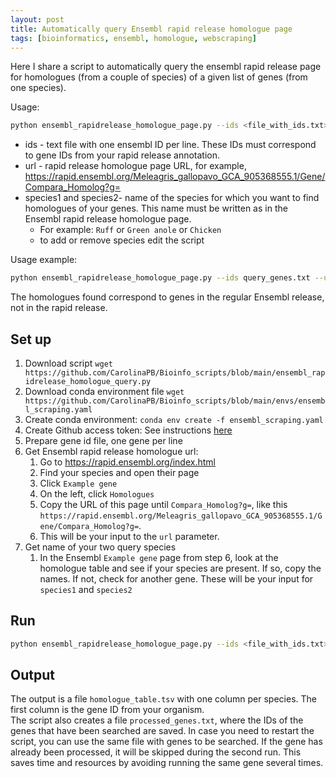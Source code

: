 ```yaml
---
layout: post
title: Automatically query Ensembl rapid release homologue page
tags: [bioinformatics, ensembl, homologue, webscraping]
---
```


Here I share a script to automatically query the ensembl rapid release page for homologues (from a couple of species) of a given list of genes (from one species). 

Usage:
```sh
python ensembl_rapidrelease_homologue_page.py --ids <file_with_ids.txt> --url <rapid release homologue URL> --species1 <species1> --species2 <species2>
```

- ids - text file with one ensembl ID per line. These IDs must correspond to gene IDs from your rapid release annotation.
- url - rapid release homologue page URL, for example, https://rapid.ensembl.org/Meleagris_gallopavo_GCA_905368555.1/Gene/Compara_Homolog?g=
- species1 and species2- name of the species for which you want to find homologues of your genes. This name must be written as in the Ensembl rapid release homologue page.   
  - For example:  `Ruff` or `Green anole` or `Chicken`
  - to add or remove species edit the script

Usage example:
```sh
python ensembl_rapidrelease_homologue_page.py --ids query_genes.txt --url https://rapid.ensembl.org/Meleagris_gallopavo_GCA_905368555.1/Gene/Compara_Homolog?g= --species1 Chicken --species2 Turkey
```

The homologues found correspond to genes in the regular Ensembl release, not in the rapid release.

## Set up
1. Download script `wget https://github.com/CarolinaPB/Bioinfo_scripts/blob/main/ensembl_rapidrelease_homologue_query.py`
2. Download conda environment file `wget https://github.com/CarolinaPB/Bioinfo_scripts/blob/main/envs/ensembl_scraping.yaml`
3. Create conda environment: `conda env create -f ensembl_scraping.yaml`
4. Create Github access token: See instructions [here](https://docs.github.com/en/authentication/keeping-your-account-and-data-secure/creating-a-personal-access-token)
5. Prepare gene id file, one gene per line
6. Get Ensembl rapid release homologue url: 
    1. Go to https://rapid.ensembl.org/index.html
    2. Find your species and open their page
    3. Click `Example gene`
    4. On the left, click `Homologues`
    5. Copy the URL of this page until `Compara_Homolog?g=`, like this `https://rapid.ensembl.org/Meleagris_gallopavo_GCA_905368555.1/Gene/Compara_Homolog?g=`. 
    6. This will be your input to the `url` parameter.
7. Get name of your two query species  
    1. In the Ensembl `Example gene` page from step 6, look at the homologue table and see if your species are present. If so, copy the names. If not, check for another gene. These will be your input for `species1` and `species2` 

## Run 
```sh
python ensembl_rapidrelease_homologue_page.py --ids <file_with_ids.txt> --url <rapid release homologue URL> --species1 <species1> --species2 <species2>
```

## Output
The output is a file `homologue_table.tsv` with one column per species. The first column is the gene ID from your organism.  
The script also creates a file `processed_genes.txt`, where the IDs of the genes that have been searched are saved. In case you need to restart the script, you can use the same file with genes to be searched. If the gene has already been processed, it will be skipped during the second run. This saves time and resources by avoiding running the same gene several times.
